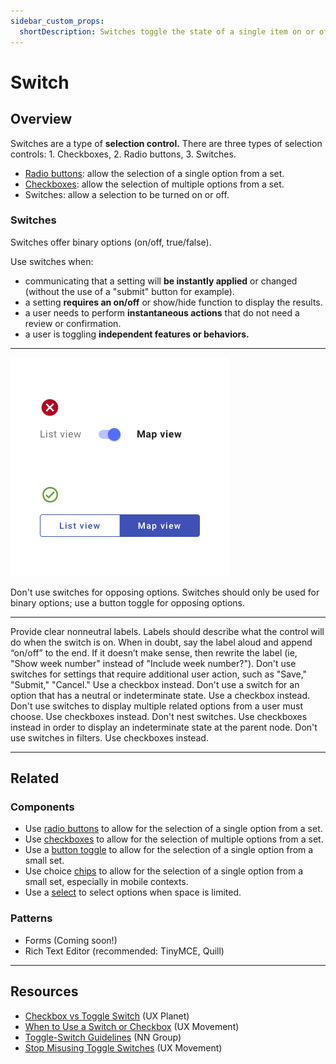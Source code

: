 ```yaml
---
sidebar_custom_props:
  shortDescription: Switches toggle the state of a single item on or off.
---
```


# Switch

<ComponentVisual
  figmaUrl=""
  storybookUrl="https://forge.tylerdev.io/main/?path=/story/components-switch--default" />

## Overview 

Switches are a type of **selection control.** There are three types of selection controls: 1. Checkboxes, 2. Radio buttons, 3. Switches.

- [Radio buttons](/components/controls/radio-button): allow the selection of a single option from a set.
- [Checkboxes](/components/controls/checkbox): allow the selection of multiple options from a set.
- Switches: allow a selection to be turned on or off.

### Switches 

Switches offer binary options (on/off, true/false).

Use switches when:
- communicating that a setting will **be instantly applied** or changed (without the use of a "submit" button for example).
- a setting **requires an on/off** or show/hide function to display the results.
- a user needs to perform **instantaneous actions** that do not need a review or confirmation.
- a user is toggling **independent features or behaviors.**

---

<DoDontGrid>
  <DoDontRow>
  <DoDontImage>

![Image of a button toggle with the options "List view, map view."](./images/switch-dont.png)

  </DoDontImage>
  </DoDontRow>
  <DoDontRow>
    <DoDont type="dont">Don't use switches for opposing options. Switches should only be used for binary options; use a button toggle for opposing options.</DoDont>
  </DoDontRow>
</DoDontGrid>

---

<DoDontGrid>
  <DoDontTextSection>
    <DoDontText type="do">Provide clear nonneutral labels. Labels should describe what the control will do when the switch is on. When in doubt, say the label aloud and append “on/off” to the end. If it doesn’t make sense, then rewrite the label (ie, "Show week number" instead of "Include week number?").</DoDontText>
  </DoDontTextSection>
  <DoDontTextSection>
    <DoDontText type="dont">Don't use switches for settings that require additional user action, such as "Save," "Submit," "Cancel." Use a checkbox instead.</DoDontText>
    <DoDontText type="dont">Don't use a switch for an option that has a neutral or indeterminate state. Use a checkbox instead.</DoDontText>
    <DoDontText type="dont">Don't use switches to display multiple related options from a user must choose. Use checkboxes instead.</DoDontText>
    <DoDontText type="dont">Don't nest switches. Use checkboxes instead in order to display an indeterminate state at the parent node.</DoDontText>
    <DoDontText type="dont">Don't use switches in filters. Use checkboxes instead.</DoDontText>
  </DoDontTextSection>
</DoDontGrid>

---

## Related

### Components

- Use [radio buttons](/components/controls/radio-button) to allow for the selection of a single option from a set.
- Use [checkboxes](/components/controls/checkbox) to allow for the selection of multiple options from a set.
- Use a [button toggle](/components/controls/button-toggle) to allow for the selection of a single option from a small set. 
- Use choice [chips](/components/utilities/chips) to allow for the selection of a single option from a small set, especially in mobile contexts. 
- Use a [select](/components/fields/select) to select options when space is limited.

### Patterns 

- Forms (Coming soon!)
- Rich Text Editor (recommended: TinyMCE, Quill)

---

## Resources 

- [Checkbox vs Toggle Switch](https://uxplanet.org/checkbox-vs-toggle-switch-7fc6e83f10b8) (UX Planet)
- [When to Use a Switch or Checkbox](https://uxmovement.com/buttons/when-to-use-a-switch-or-checkbox/) (UX Movement)
- [Toggle-Switch Guidelines](https://www.nngroup.com/articles/toggle-switch-guidelines/) (NN Group)
- [Stop Misusing Toggle Switches](https://uxmovement.com/mobile/stop-misusing-toggle-switches/) (UX Movement)
